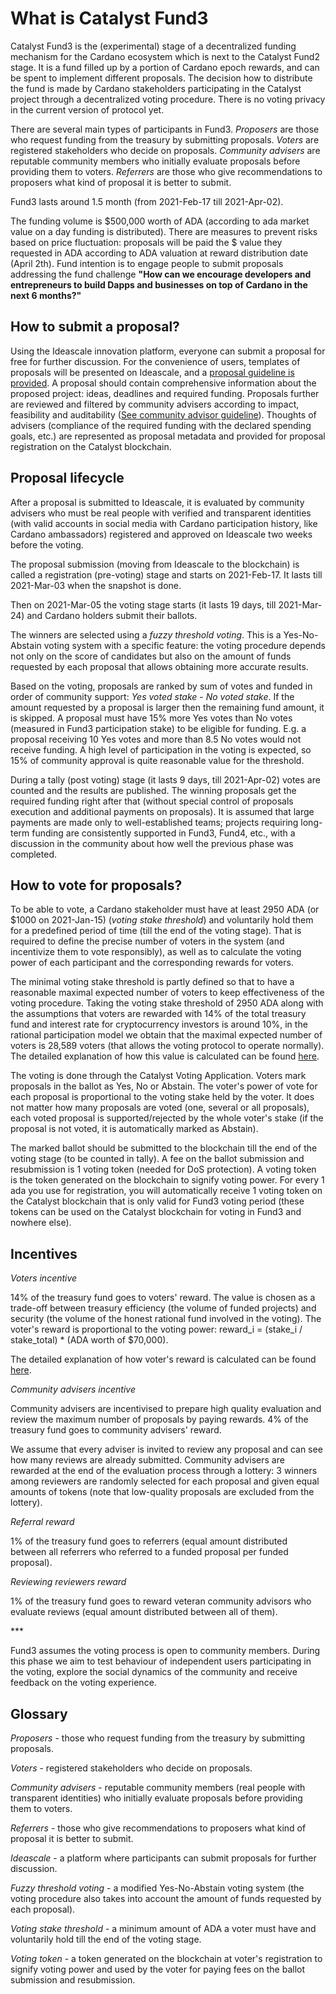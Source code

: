 # What is Catalyst Fund3

Catalyst Fund3 is the (experimental) stage of a decentralized funding mechanism for the Cardano ecosystem which is next to the Catalyst Fund2 stage. It is a fund filled up by a portion of Cardano epoch rewards, and can be spent to implement different proposals. The decision how to distribute the fund is made by Cardano stakeholders participating in the Catalyst project through a decentralized voting procedure. There is no voting privacy in the current version of protocol yet.

There are several main types of participants in Fund3. _Proposers_ are those who request funding from the treasury by submitting proposals. _Voters_ are registered stakeholders who decide on proposals. _Community advisers_ are reputable community members who initially evaluate proposals before providing them to voters. _Referrers_ are those who give recommendations to proposers what kind of proposal it is better to submit.

Fund3 lasts around 1.5 month (from 2021-Feb-17 till 2021-Apr-02).

The funding volume is \$500,000 worth of ADA (according to ada market value on a day funding is distributed). There are measures to prevent risks based on price fluctuation\: proposals will be paid the $ value they requested in ADA according to ADA valuation at reward distribution date (April 2th).
Fund intention is to engage people to submit proposals addressing the fund challenge
**&quot;How can we encourage developers and entrepreneurs to build Dapps and businesses on top of Cardano in the next 6 months?&quot;**

## How to submit a proposal?

Using the Ideascale innovation platform, everyone can submit a proposal for free for further discussion. For the convenience of users, templates of proposals will be presented on Ideascale, and a [proposal guideline is provided](https://docs.google.com/document/d/1oE_cnP0gksdAanXV4w5DYaDNp_tbYEvyHhTUG4HYZ3Q/edit). A proposal should contain comprehensive information about the proposed project: ideas, deadlines and required funding. Proposals further are reviewed and filtered by community advisers according to impact, feasibility and auditability ([See community advisor guideline](https://docs.google.com/document/d/13GDOj2vuxZzQttagfgnS3hbnP65xsSsWbf_6TURLI_U/edit#)). Thoughts of advisers (compliance of the required funding with the declared spending goals, etc.) are represented as proposal metadata and provided for proposal registration on the Catalyst blockchain.

## Proposal lifecycle

After a proposal is submitted to Ideascale, it is evaluated by community advisers who must be real people with verified and transparent identities (with valid accounts in social media with Cardano participation history, like Cardano ambassadors) registered and approved on Ideascale two weeks before the voting.

The proposal submission (moving from Ideascale to the blockchain) is called a registration (pre-voting) stage and starts on 2021-Feb-17. It lasts till 2021-Mar-03 when the snapshot is done.

Then on 2021-Mar-05 the voting stage starts (it lasts 19 days, till 2021-Mar-24) and Cardano holders submit their ballots.

The winners are selected using a _fuzzy threshold voting_. This is a Yes-No-Abstain voting system with a specific feature: the voting procedure depends not only on the score of candidates but also on the amount of funds requested by each proposal that allows obtaining more accurate results.

Based on the voting, proposals are ranked by sum of votes and funded in order of community support: _Yes voted stake_ - _No voted stake_. If the amount requested by a proposal is larger then the remaining fund amount, it is skipped. A proposal must have 15% more Yes votes than No votes (measured in Fund3 participation stake) to be eligible for funding. E.g. a proposal receiving 10 Yes votes and more than 8.5 No votes would not receive funding. A high level of participation in the voting is expected, so 15% of community approval is quite reasonable value for the threshold.

During a tally (post voting) stage (it lasts 9 days, till 2021-Apr-02) votes are counted and the results are published. The winning proposals get the required funding right after that (without special control of proposals execution and additional payments on proposals). It is assumed that large payments are made only to well-established teams; projects requiring long-term funding are consistently supported in Fund3, Fund4, etc., with a discussion in the community about how well the previous phase was completed.

## How to vote for proposals?

To be able to vote, a Cardano stakeholder must have at least 2950 ADA (or $1000 on 2021-Jan-15) (_voting stake threshold_) and voluntarily hold them for a predefined period of time (till the end of the voting stage). That is required to define the precise number of voters in the system (and incentivize them to vote responsibly), as well as to calculate the voting power of each participant and the corresponding rewards for voters.

The minimal voting stake threshold is partly defined so that to have a reasonable maximal expected number of voters to keep effectiveness of the voting procedure. Taking the voting stake threshold of 2950 ADA along with the assumptions that voters are rewarded with 14% of the total treasury fund and interest rate for cryptocurrency investors is around 10%, in the rational participation model we obtain that the maximal expected number of voters is 28,589 voters (that allows the voting protocol to operate normally). The detailed explanation of how this value is calculated can be found [here](https://docs.google.com/document/d/10DoE5oJ1J90spVNt__v8KRUScwkFjar22qfd38pIZL0/edit).

The voting is done through the Catalyst Voting Application. Voters mark proposals in the ballot as Yes, No or Abstain. The voter&#39;s power of vote for each proposal is proportional to the voting stake held by the voter. It does not matter how many proposals are voted (one, several or all proposals), each voted proposal is supported/rejected by the whole voter&#39;s stake (if the proposal is not voted, it is automatically marked as Abstain).

The marked ballot should be submitted to the blockchain till the end of the voting stage (to be counted in tally). A fee on the ballot submission and resubmission is 1 voting token (needed for DoS protection). A voting token is the token generated on the blockchain to signify voting power. For every 1 ada you use for registration, you will automatically receive 1 voting token on the Catalyst blockchain that is only valid for Fund3 voting period (these tokens can be used on the Catalyst blockchain for voting in Fund3 and nowhere else).

## Incentives

_Voters incentive_

14% of the treasury fund goes to voters&#39; reward. The value is chosen as a trade-off between treasury efficiency (the volume of funded projects) and security (the volume of the honest rational fund involved in the voting). The voter&#39;s reward is proportional to the voting power: reward\_i = (stake\_i / stake\_total) \* (ADA worth of $70,000).

The detailed explanation of how voter&#39;s reward is calculated can be found [here](https://docs.google.com/document/d/1Z2qLzGbLQxLgfDKqnTZFTL3IM28V8uUykptng0p5jbE/edit).

_Community advisers incentive_

Community advisers are incentivised to prepare high quality evaluation and review the maximum number of proposals by paying rewards. 4% of the treasury fund goes to community advisers&#39; reward.

We assume that every adviser is invited to review any proposal and can see how many reviews are already submitted. Community advisers are rewarded at the end of the evaluation process through a lottery: 3 winners among reviewers are randomly selected for each proposal and given equal amounts of tokens (note that low-quality proposals are excluded from the lottery).

_Referral reward_

1% of the treasury fund goes to referrers (equal amount distributed between all referrers who referred to a funded proposal per funded proposal).

_Reviewing reviewers reward_

1% of the treasury fund goes to reward veteran community advisors who evaluate reviews (equal amount distributed between all of them).

\*\*\*

Fund3 assumes the voting process is open to community members. During this phase we aim to test behaviour of independent users participating in the voting, explore the social dynamics of the community and receive feedback on the voting experience.

## Glossary

_Proposers_ - those who request funding from the treasury by submitting proposals.

_Voters_ - registered stakeholders who decide on proposals.

_Community advisers_ - reputable community members (real people with transparent identities) who initially evaluate proposals before providing them to voters.

_Referrers_ - those who give recommendations to proposers what kind of proposal it is better to submit.

_Ideascale_ - a platform where participants can submit proposals for further discussion.

_Fuzzy threshold voting_ - a modified Yes-No-Abstain voting system (the voting procedure also takes into account the amount of funds requested by each proposal).

_Voting stake threshold_ - a minimum amount of ADA a voter must have and voluntarily hold till the end of the voting stage.

_Voting token_ - a token generated on the blockchain at voter&#39;s registration to signify voting power and used by the voter for paying fees on the ballot submission and resubmission.
